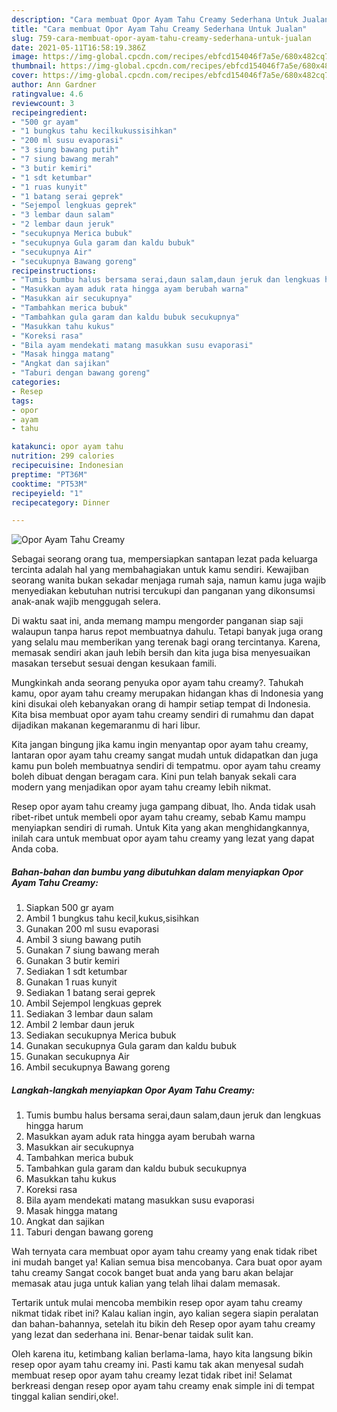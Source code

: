 ```yaml
---
description: "Cara membuat Opor Ayam Tahu Creamy Sederhana Untuk Jualan"
title: "Cara membuat Opor Ayam Tahu Creamy Sederhana Untuk Jualan"
slug: 759-cara-membuat-opor-ayam-tahu-creamy-sederhana-untuk-jualan
date: 2021-05-11T16:58:19.386Z
image: https://img-global.cpcdn.com/recipes/ebfcd154046f7a5e/680x482cq70/opor-ayam-tahu-creamy-foto-resep-utama.jpg
thumbnail: https://img-global.cpcdn.com/recipes/ebfcd154046f7a5e/680x482cq70/opor-ayam-tahu-creamy-foto-resep-utama.jpg
cover: https://img-global.cpcdn.com/recipes/ebfcd154046f7a5e/680x482cq70/opor-ayam-tahu-creamy-foto-resep-utama.jpg
author: Ann Gardner
ratingvalue: 4.6
reviewcount: 3
recipeingredient:
- "500 gr ayam"
- "1 bungkus tahu kecilkukussisihkan"
- "200 ml susu evaporasi"
- "3 siung bawang putih"
- "7 siung bawang merah"
- "3 butir kemiri"
- "1 sdt ketumbar"
- "1 ruas kunyit"
- "1 batang serai geprek"
- "Sejempol lengkuas geprek"
- "3 lembar daun salam"
- "2 lembar daun jeruk"
- "secukupnya Merica bubuk"
- "secukupnya Gula garam dan kaldu bubuk"
- "secukupnya Air"
- "secukupnya Bawang goreng"
recipeinstructions:
- "Tumis bumbu halus bersama serai,daun salam,daun jeruk dan lengkuas hingga harum"
- "Masukkan ayam aduk rata hingga ayam berubah warna"
- "Masukkan air secukupnya"
- "Tambahkan merica bubuk"
- "Tambahkan gula garam dan kaldu bubuk secukupnya"
- "Masukkan tahu kukus"
- "Koreksi rasa"
- "Bila ayam mendekati matang masukkan susu evaporasi"
- "Masak hingga matang"
- "Angkat dan sajikan"
- "Taburi dengan bawang goreng"
categories:
- Resep
tags:
- opor
- ayam
- tahu

katakunci: opor ayam tahu 
nutrition: 299 calories
recipecuisine: Indonesian
preptime: "PT36M"
cooktime: "PT53M"
recipeyield: "1"
recipecategory: Dinner

---
```



![Opor Ayam Tahu Creamy](https://img-global.cpcdn.com/recipes/ebfcd154046f7a5e/680x482cq70/opor-ayam-tahu-creamy-foto-resep-utama.jpg)

Sebagai seorang orang tua, mempersiapkan santapan lezat pada keluarga tercinta adalah hal yang membahagiakan untuk kamu sendiri. Kewajiban seorang  wanita bukan sekadar menjaga rumah saja, namun kamu juga wajib menyediakan kebutuhan nutrisi tercukupi dan panganan yang dikonsumsi anak-anak wajib menggugah selera.

Di waktu  saat ini, anda memang mampu mengorder panganan siap saji walaupun tanpa harus repot membuatnya dahulu. Tetapi banyak juga orang yang selalu mau memberikan yang terenak bagi orang tercintanya. Karena, memasak sendiri akan jauh lebih bersih dan kita juga bisa menyesuaikan masakan tersebut sesuai dengan kesukaan famili. 



Mungkinkah anda seorang penyuka opor ayam tahu creamy?. Tahukah kamu, opor ayam tahu creamy merupakan hidangan khas di Indonesia yang kini disukai oleh kebanyakan orang di hampir setiap tempat di Indonesia. Kita bisa membuat opor ayam tahu creamy sendiri di rumahmu dan dapat dijadikan makanan kegemaranmu di hari libur.

Kita jangan bingung jika kamu ingin menyantap opor ayam tahu creamy, lantaran opor ayam tahu creamy sangat mudah untuk didapatkan dan juga kamu pun boleh membuatnya sendiri di tempatmu. opor ayam tahu creamy boleh dibuat dengan beragam cara. Kini pun telah banyak sekali cara modern yang menjadikan opor ayam tahu creamy lebih nikmat.

Resep opor ayam tahu creamy juga gampang dibuat, lho. Anda tidak usah ribet-ribet untuk membeli opor ayam tahu creamy, sebab Kamu mampu menyiapkan sendiri di rumah. Untuk Kita yang akan menghidangkannya, inilah cara untuk membuat opor ayam tahu creamy yang lezat yang dapat Anda coba.

<!--inarticleads1-->

##### Bahan-bahan dan bumbu yang dibutuhkan dalam menyiapkan Opor Ayam Tahu Creamy:

1. Siapkan 500 gr ayam
1. Ambil 1 bungkus tahu kecil,kukus,sisihkan
1. Gunakan 200 ml susu evaporasi
1. Ambil 3 siung bawang putih
1. Gunakan 7 siung bawang merah
1. Gunakan 3 butir kemiri
1. Sediakan 1 sdt ketumbar
1. Gunakan 1 ruas kunyit
1. Sediakan 1 batang serai geprek
1. Ambil Sejempol lengkuas geprek
1. Sediakan 3 lembar daun salam
1. Ambil 2 lembar daun jeruk
1. Sediakan secukupnya Merica bubuk
1. Gunakan secukupnya Gula garam dan kaldu bubuk
1. Gunakan secukupnya Air
1. Ambil secukupnya Bawang goreng




<!--inarticleads2-->

##### Langkah-langkah menyiapkan Opor Ayam Tahu Creamy:

1. Tumis bumbu halus bersama serai,daun salam,daun jeruk dan lengkuas hingga harum
1. Masukkan ayam aduk rata hingga ayam berubah warna
1. Masukkan air secukupnya
1. Tambahkan merica bubuk
1. Tambahkan gula garam dan kaldu bubuk secukupnya
1. Masukkan tahu kukus
1. Koreksi rasa
1. Bila ayam mendekati matang masukkan susu evaporasi
1. Masak hingga matang
1. Angkat dan sajikan
1. Taburi dengan bawang goreng




Wah ternyata cara membuat opor ayam tahu creamy yang enak tidak ribet ini mudah banget ya! Kalian semua bisa mencobanya. Cara buat opor ayam tahu creamy Sangat cocok banget buat anda yang baru akan belajar memasak atau juga untuk kalian yang telah lihai dalam memasak.

Tertarik untuk mulai mencoba membikin resep opor ayam tahu creamy nikmat tidak ribet ini? Kalau kalian ingin, ayo kalian segera siapin peralatan dan bahan-bahannya, setelah itu bikin deh Resep opor ayam tahu creamy yang lezat dan sederhana ini. Benar-benar taidak sulit kan. 

Oleh karena itu, ketimbang kalian berlama-lama, hayo kita langsung bikin resep opor ayam tahu creamy ini. Pasti kamu tak akan menyesal sudah membuat resep opor ayam tahu creamy lezat tidak ribet ini! Selamat berkreasi dengan resep opor ayam tahu creamy enak simple ini di tempat tinggal kalian sendiri,oke!.

